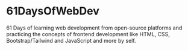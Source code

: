 # 61DaysOfWebDev
61 Days of learning web development from open-source platforms and practicing the concepts of frontend development like HTML, CSS, Bootstrap/Tailwind and JavaScript and more by self.
